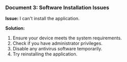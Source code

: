 ### Document 3: Software Installation Issues

**Issue:** I can't install the application.

**Solution:**
1. Ensure your device meets the system requirements.
2. Check if you have administrator privileges.
3. Disable any antivirus software temporarily.
4. Try reinstalling the application.
